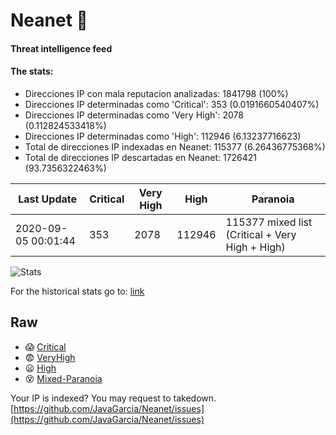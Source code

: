 # Neanet :hocho:
#### Threat intelligence feed
#### The stats:

- Direcciones IP con mala reputacion analizadas: 1841798 (100%)
- Direcciones IP determinadas como 'Critical':  353 (0.0191660540407%)
- Direcciones IP determinadas como 'Very High':  2078 (0.112824533418%)
- Direcciones IP determinadas como 'High':  112946 (6.13237716623)
- Total de direcciones IP indexadas en Neanet:  115377 (6.26436775368%)
- Total de direcciones IP descartadas en Neanet:  1726421 (93.7356322463%)

| Last Update | Critical | Very High | High | Paranoia |
| --- | --- | --- | --- | --- |
| 2020-09-05 00:01:44 | 353 | 2078 | 112946 | 115377 mixed list (Critical + Very High + High)|

![Stats](https://docs.google.com/spreadsheets/d/e/2PACX-1vSnaNMIXVabIpDJjufMlzH7poXnshF3mgd8Is1g9ytUEzVsP5my4Trn8f-xkoLLQ38xpL3HtmUexLo6/pubchart?oid=501124687&format=image)

For the historical stats go to: [link](/stats.csv)
## Raw
- :scream: [Critical](https://raw.githubusercontent.com/JavaGarcia/Neanet/master/blacklists/neanet_critical.txt)
- :fearful: [VeryHigh](https://raw.githubusercontent.com/JavaGarcia/Neanet/master/blacklists/neanet_veryHigh.txtt)
- :frowning: [High](https://raw.githubusercontent.com/JavaGarcia/Neanet/master/blacklists/neanet_high.txt)
- :dizzy_face: [Mixed-Paranoia](https://raw.githubusercontent.com/JavaGarcia/Neanet/master/blacklists/neanet_all.txt)


Your IP is indexed? You may request to takedown. [https://github.com/JavaGarcia/Neanet/issues](https://github.com/JavaGarcia/Neanet/issues)










































































































































































































































































































































































































































































































































































